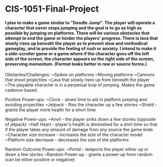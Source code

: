 # CIS-1051-Final-Project

#### I plan to make a game similar to "Doodle Jump". The player will operate a character that never stops jumping and the goal is to go as high as possible by jumping on platforms. There will be various obstacles that attempt to end the game or hinder the players' progress. There is lava that slowly rises up beneath the player as to prevent slow and methodical gameplay, and to provide the feeling of rush or anxiety. I intend to make it a side-scroller game or a game where if the character goes off the left side of the screen, the character appears on the right side of the screen, preserving momentum. (Format looks better in raw or source forms.)

Obstacles/Challenges:
~Spikes on platforms
~Moving platforms
~Cannons that shoot projectiles
~Lava that slowly rises up from beneath the player
~The playable character is in a perpetual loop of jumping. Makes the game cadence-based.

Positive Power-ups:
~Clock - slows time to aid in platform jumping and avoiding projectiles
~Jetpack - flies the character up a few stories
~Shield - grants the player more health for a short time

Negative Power-ups:
~Anvil - the player sinks down a few stories (opposite of jetpack)
~Half Heart - player's health is diminished for a shirt time so that if the player takes any amount of damage from any source the game ends
~Character size increase - increases the size of the character model 
~Platform size decrease - decreases the size of the platforms

Random Outcome Power-ups:
~Portal - teleports the player either up or down a few stories
~Random Power-up - grants a power-up from random (can be either positive or negative)
